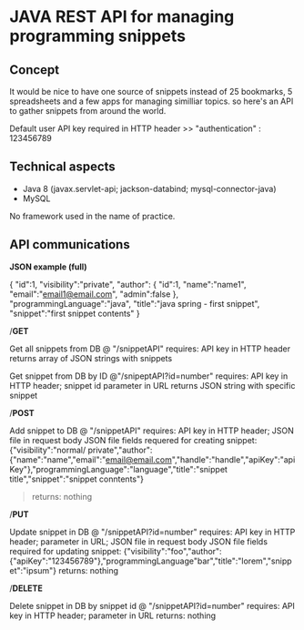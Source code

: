 # JAVA REST API for managing programming snippets

## Concept 

It would be nice to have one source of snippets instead of 25 bookmarks, 5 spreadsheets and a few apps for managing similliar topics. so here's an API to gather snippets from around the world.

Default user API key required in HTTP header >> "authentication" : 123456789

## Technical aspects

- Java 8 (javax.servlet-api; jackson-databind; mysql-connector-java)
- MySQL

No framework used in the name of practice.


## API communications

**JSON example (full)**

{
"id":1,
"visibility":"private",
"author": {
    "id":1,
    "name":"name1",
    "email":"email1@email.com",
    "admin":false
    },
"programmingLanguage":"java",
"title":"java spring - first snippet",
"snippet":"first snippet contents"
}


/**GET**

Get all snippets from DB @ "/snippetAPI"
requires: API key in HTTP header
returns array of JSON strings with snippets

Get snippet from DB by ID @"/snipeptAPI?id=number"
requires: API key in HTTP header; snippet id parameter in URL
returns JSON string with specific snippet


/**POST**

Add snippet to DB @ "/snippetAPI"
requires: API key in HTTP header; JSON file in request body
JSON file fields requered for creating snippet: {"visibility":"normal/ private","author":{"name":"name","email":"email@email.com","handle":"handle","apiKey":"apiKey"},"programmingLanguage":"language","title":"snippet title","snippet":"snippet conntents"}
> returns: nothing


/**PUT**

Update snippet in DB @ "/snippetAPI?id=number"
requires: API key in HTTP header; parameter in URL; JSON file in request body
JSON file fields required for updating snippet: {"visibility":"foo","author":{"apiKey":"123456789"},"programmingLanguage"bar","title":"lorem","snippet":"ipsum"}
returns: nothing


/**DELETE**

Delete snippet in DB by snippet id @ "/snippetAPI?id=number"
requires: API key in HTTP header; parameter in URL
returns: nothing

